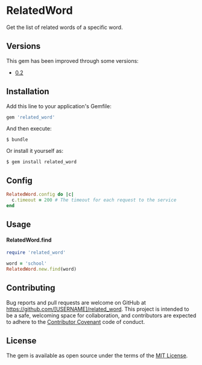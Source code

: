 # RelatedWord

Get the list of related words of a specific word.

## Versions

This gem has been improved through some versions:
* [0.2](https://github.com/lmduc/related_word/tree/v0.2)

## Installation

Add this line to your application's Gemfile:

```ruby
gem 'related_word'
```

And then execute:

    $ bundle

Or install it yourself as:

    $ gem install related_word

## Config

```ruby
RelatedWord.config do |c|
  c.timeout = 200 # The timeout for each request to the service
end
```

## Usage

#### RelatedWord.find
```ruby
require 'related_word'

word = 'school'
RelatedWord.new.find(word)
```

## Contributing

Bug reports and pull requests are welcome on GitHub at https://github.com/[USERNAME]/related_word. This project is intended to be a safe, welcoming space for collaboration, and contributors are expected to adhere to the [Contributor Covenant](http://contributor-covenant.org) code of conduct.


## License

The gem is available as open source under the terms of the [MIT License](http://opensource.org/licenses/MIT).
